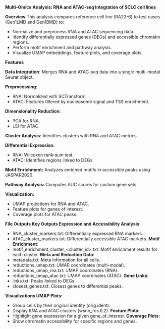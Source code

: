 **Multi-Omics Analysis: RNA and ATAC-seq Integration of SCLC cell lines**

**Overview**
This analysis compares reference cell line (RA22-6) to test cases (Gen1LMD and Gen1BMD) to:
  - Normalize and preprocess RNA and ATAC sequencing data.
  - Identify differentially expressed genes (DEGs) and accessible chromatin regions.
  - Perform motif enrichment and pathway analysis.
  - Visualize UMAP embeddings, feature plots, and coverage plots.

**Features**

**Data Integration:** Merges RNA and ATAC-seq data into a single multi-modal Seurat object.

**Preprocessing:**
  - RNA: Normalized with SCTransform.
  - ATAC: Features filtered by nucleosome signal and TSS enrichment.

**Dimensionality Reduction:**
  - PCA for RNA.
  - LSI for ATAC.

**Cluster Analysis:** Identifies clusters with RNA and ATAC metrics.

**Differential Expression:**
  - RNA: Wilcoxon rank-sum test.
  - ATAC: Identifies regions linked to DEGs.

**Motif Enrichment:** Analyzes enriched motifs in accessible peaks using JASPAR2020.

**Pathway Analysis:** Computes AUC scores for custom gene sets.

**Visualization:**
  - UMAP projections for RNA and ATAC.
  - Feature plots for genes of interest.
  - Coverage plots for ATAC peaks.

**File Outputs
Key Outputs
Expression and Accessibility Analysis:**
  - RNA_cluster_markers.txt: Differentially expressed RNA markers.
  - ATAC_cluster_markers.txt: Differentially accessible ATAC markers.
**Motif Enrichment:**
  - motif_enrichment_cluster_<cluster_id>.txt: Motif enrichment results for each cluster.
**Meta and Reduction Data:**
  - metadata.txt: Meta information for all cells.
  - reductions_umap.txt: UMAP coordinates (multi-modal).
  - reductions_umap_rna.txt: UMAP coordinates (RNA).
  - reductions_umap_atac.txt: UMAP coordinates (ATAC).
**Gene Links:**
  - links.txt: Peaks linked to DEGs.
  - closest_genes.txt: Closest genes to differential peaks.

**Visualizations
UMAP Plots:**
  - Group cells by their original identity (orig.ident).
  - Display RNA and ATAC clusters (wsnn_res.0.2).
**Feature Plots:**
  - Highlight gene expression for a given gene_of_interest.
**Coverage Plots:**
  - Show chromatin accessibility for specific regions and genes.
